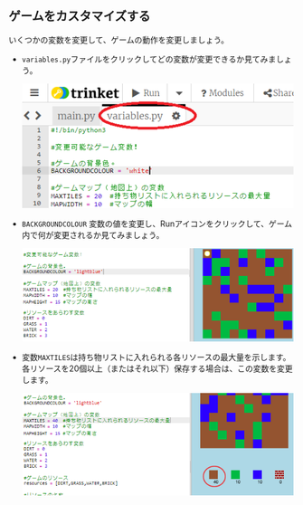 ## ゲームをカスタマイズする

いくつかの変数を変更して、ゲームの動作を変更しましょう。

+ `variables.py`ファイルをクリックしてどの変数が変更できるか見てみましょう。
    
    ![スクリーンショット](images/craft-variables.png)

+ `BACKGROUNDCOLOUR` 変数の値を変更し、Runアイコンをクリックして、ゲーム内で何が変更されるか見てみましょう。
    
    ![スクリーンショット](images/craft-background.png)

+ 変数`MAXTILES`は持ち物リストに入れられる各リソースの最大量を示します。 各リソースを20個以上（またはそれ以下）保存する場合は、この変数を変更します。
    
    ![スクリーンショット](images/craft-maxtiles.png)